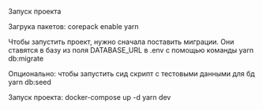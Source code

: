 Запуск проекта

Загрука пакетов:
corepack enable
yarn

Чтобы запустить проект, нужно сначала поставить миграции. Они ставятся в базу из поля DATABASE_URL в .env с помощью команды yarn db:migrate

Опционально: чтобы запустить сид скрипт с тестовыми данными для бд yarn db:seed

Запуск проекта:
docker-compose up -d
yarn dev
